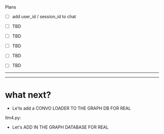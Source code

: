 
Plans

  - [ ] add user_id / session_id to chat
  
  - [ ] TBD
  
  - [ ] TBD
  
  - [ ] TBD
  
  - [ ] TBD
  
  - [ ] TBD
  
---


---

# what next?

 - Le'ts add a CONVO LOADER TO THE GRAPH DB FOR REAL

llm4.py:

 - Let's ADD IN THE GRAPH DATABASE FOR REAL
 

